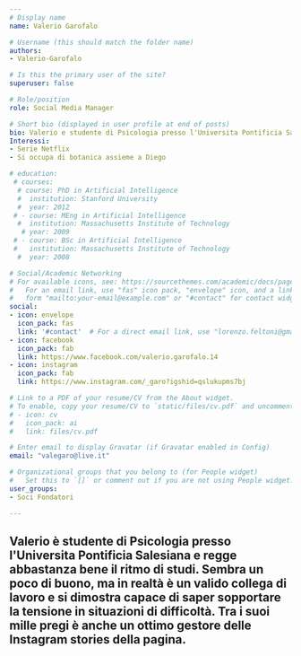 ```yaml
---
# Display name
name: Valerio Garofalo

# Username (this should match the folder name)
authors:
- Valerio-Garofalo

# Is this the primary user of the site?
superuser: false

# Role/position
role: Social Media Manager

# Short bio (displayed in user profile at end of posts)
bio: Valerio e studente di Psicologia presso l'Universita Pontificia Salesiana e regge abbastanza bene il ritmo di studi. Sembra un poco di buono, ma in realta e un valido collega di lavoro e si dimostra capace di saper sopportare la tensione in situazioni di difficolta. Tra i suoi mille pregi e anche un ottimo gestore delle Instagram stories della pagina.
Interessi:
- Serie Netflix
- Si occupa di botanica assieme a Diego

# education:
 # courses:
  # course: PhD in Artificial Intelligence
  #  institution: Stanford University
  #  year: 2012
 # - course: MEng in Artificial Intelligence
  #  institution: Massachusetts Institute of Technology
   # year: 2009
 # - course: BSc in Artificial Intelligence
 #   institution: Massachusetts Institute of Technology
  #  year: 2008

# Social/Academic Networking
# For available icons, see: https://sourcethemes.com/academic/docs/page-builder/#icons
#   For an email link, use "fas" icon pack, "envelope" icon, and a link in the
#   form "mailto:your-email@example.com" or "#contact" for contact widget.
social:
- icon: envelope
  icon_pack: fas
  link: '#contact'  # For a direct email link, use "lorenzo.feltoni@gmail.com".
- icon: facebook
  icon_pack: fab
  link: https://www.facebook.com/valerio.garofalo.14
- icon: instagram
  icon_pack: fab
  link: https://www.instagram.com/_garo?igshid=qslukupms7bj

# Link to a PDF of your resume/CV from the About widget.
# To enable, copy your resume/CV to `static/files/cv.pdf` and uncomment the lines below.
# - icon: cv
#   icon_pack: ai
#   link: files/cv.pdf

# Enter email to display Gravatar (if Gravatar enabled in Config)
email: "valegaro@live.it"

# Organizational groups that you belong to (for People widget)
#   Set this to `[]` or comment out if you are not using People widget.
user_groups:
- Soci Fondatori

---
```

Valerio è studente di Psicologia presso l'Universita Pontificia Salesiana e regge abbastanza bene il ritmo di studi. Sembra un poco di buono, ma in realtà è un valido collega di lavoro e si dimostra capace di saper sopportare la tensione in situazioni di difficoltà. Tra i suoi mille pregi è anche un ottimo gestore delle Instagram stories della pagina.
---

